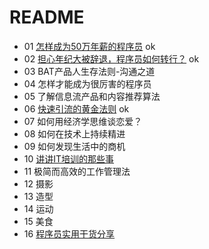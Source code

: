 # README #

- 01 [怎样成为50万年薪的程序员](./01.md) ok
- 02 [担心年纪大被辞退，程序员如何转行？](./02.md) ok
- 03 BAT产品人生存法则-沟通之道
- 04 怎样才能成为很厉害的程序员
- 05 了解信息流产品和内容推荐算法
- 06 [快速引流的黄金法则](./06.md) ok
- 07 如何用经济学思维谈恋爱？
- 08 如何在技术上持续精进
- 09 如何发现生活中的商机
- 10 [讲讲IT培训的那些事](./10.md)
- 11 极简而高效的工作管理法
- 12 摄影
- 13 造型
- 14 运动
- 15 美食
- 16 [程序员实用干货分享](./16.md)